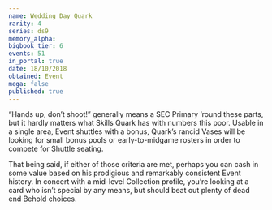 ```yaml
---
name: Wedding Day Quark
rarity: 4
series: ds9
memory_alpha:
bigbook_tier: 6
events: 51
in_portal: true
date: 18/10/2018
obtained: Event
mega: false
published: true
---
```


“Hands up, don’t shoot!” generally means a SEC Primary ‘round these parts, but it hardly matters what Skills Quark has with numbers this poor. Usable in a single area, Event shuttles with a bonus, Quark’s rancid Vases will be looking for small bonus pools or early-to-midgame rosters in order to compete for Shuttle seating.

That being said, if either of those criteria are met, perhaps you can cash in some value based on his prodigious and remarkably consistent Event history. In concert with a mid-level Collection profile, you’re looking at a card who isn’t special by any means, but should beat out plenty of dead end Behold choices.
